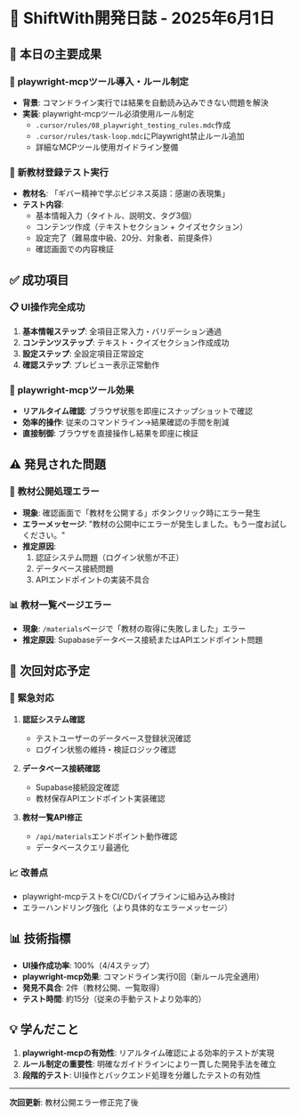 # 📅 ShiftWith開発日誌 - 2025年6月1日

## 🎯 **本日の主要成果**

### 🚀 **playwright-mcpツール導入・ルール制定**
- **背景**: コマンドライン実行では結果を自動読み込みできない問題を解決
- **実装**: playwright-mcpツール必須使用ルール制定
  - `.cursor/rules/08_playwright_testing_rules.mdc`作成
  - `.cursor/rules/task-loop.mdc`にPlaywright禁止ルール追加
  - 詳細なMCPツール使用ガイドライン整備

### 🧪 **新教材登録テスト実行**
- **教材名**: 「ギバー精神で学ぶビジネス英語：感謝の表現集」
- **テスト内容**:
  - 基本情報入力（タイトル、説明文、タグ3個）
  - コンテンツ作成（テキストセクション + クイズセクション）
  - 設定完了（難易度中級、20分、対象者、前提条件）
  - 確認画面での内容検証

## ✅ **成功項目**

### 📋 **UI操作完全成功**
1. **基本情報ステップ**: 全項目正常入力・バリデーション通過
2. **コンテンツステップ**: テキスト・クイズセクション作成成功
3. **設定ステップ**: 全設定項目正常設定
4. **確認ステップ**: プレビュー表示正常動作

### 🔧 **playwright-mcpツール効果**
- **リアルタイム確認**: ブラウザ状態を即座にスナップショットで確認
- **効率的操作**: 従来のコマンドライン→結果確認の手間を削減
- **直接制御**: ブラウザを直接操作し結果を即座に検証

## ⚠️ **発見された問題**

### 🚨 **教材公開処理エラー**
- **現象**: 確認画面で「教材を公開する」ボタンクリック時にエラー発生
- **エラーメッセージ**: "教材の公開中にエラーが発生しました。もう一度お試しください。"
- **推定原因**:
  1. 認証システム問題（ログイン状態が不正）
  2. データベース接続問題
  3. APIエンドポイントの実装不具合

### 📊 **教材一覧ページエラー**
- **現象**: `/materials`ページで「教材の取得に失敗しました」エラー
- **推定原因**: Supabaseデータベース接続またはAPIエンドポイント問題

## 🔄 **次回対応予定**

### 🏥 **緊急対応**
1. **認証システム確認**
   - テストユーザーのデータベース登録状況確認
   - ログイン状態の維持・検証ロジック確認
   
2. **データベース接続確認**
   - Supabase接続設定確認
   - 教材保存APIエンドポイント実装確認
   
3. **教材一覧API修正**
   - `/api/materials`エンドポイント動作確認
   - データベースクエリ最適化

### 📈 **改善点**
- playwright-mcpテストをCI/CDパイプラインに組み込み検討
- エラーハンドリング強化（より具体的なエラーメッセージ）

## 📊 **技術指標**

- **UI操作成功率**: 100%（4/4ステップ）
- **playwright-mcp効果**: コマンドライン実行0回（新ルール完全適用）
- **発見不具合**: 2件（教材公開、一覧取得）
- **テスト時間**: 約15分（従来の手動テストより効率的）

## 💡 **学んだこと**

1. **playwright-mcpの有効性**: リアルタイム確認による効率的テストが実現
2. **ルール制定の重要性**: 明確なガイドラインにより一貫した開発手法を確立
3. **段階的テスト**: UI操作とバックエンド処理を分離したテストの有効性

---

**次回更新**: 教材公開エラー修正完了後 